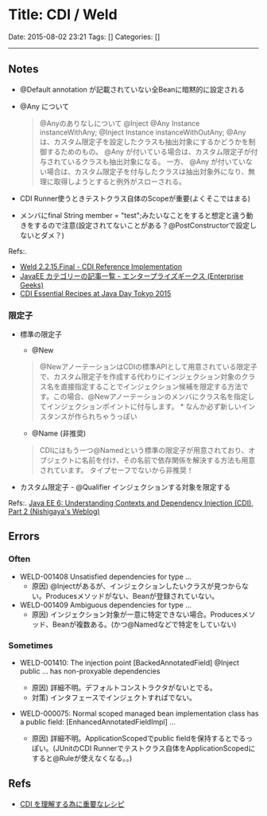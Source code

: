 # Title: CDI / Weld

Date: 2015-08-02 23:21
Tags: []
Categories: []

<!-- toc -->

---

## Notes

- @Default
    annotation が記載されていない全Beanに暗黙的に設定される

- @Any について
    > @Anyのありなしについて
    >     @Inject @Any Instance<MyInterface> instanceWithAny;
    >     @Inject      Instance<MyInterface> instanceWithOutAny;
    > @Any は、カスタム限定子を設定したクラスも抽出対象にするかどうかを制御するためのもの。
    > @Any が付いている場合は、カスタム限定子が付与されているクラスも抽出対象になる。
    > 一方、 @Any が付いていない場合は、カスタム限定子を付与したクラスは抽出対象外になり、無理に取得しようとすると例外がスローされる。
- CDI Runner使うときテストクラス自体のScopeが重要(よくそこではまる)

- メンバにfinal String member = "test";みたいなことをすると想定と違う動きをするので注意(設定されてないことがある？@PostConstructorで設定しないとダメ？)

Refs:.

- [Weld 2.2.15.Final - CDI Reference Implementation](http://docs.jboss.org/weld/reference/latest-2.2/en-US/html/)
- [JavaEE カテゴリーの記事一覧 - エンタープライズギークス (Enterprise Geeks)](http://enterprisegeeks.hatenablog.com/archive/category/JavaEE)
- [CDI Essential Recipes at Java Day Tokyo 2015](http://www.slideshare.net/OracleMiddleJP/cdi-essential-receipe-at-java-day-tokyo-2015/82)

### 限定子

- 標準の限定子
    - @New
    > @NewアノーテーションはCDIの標準APIとして用意されている限定子で、カスタム限定子を作成する代わりにインジェクション対象のクラス名を直接指定することでインジェクション候補を限定する方法です。この場合、@Newアノーテーションのメンバにクラス名を指定してインジェクションポイントに付与します。
    \* なんか必ず新しいインスタンスが作られちゃうっぽい
    - @Name (非推奨)
    > CDIにはもう一つ@Namedという標準の限定子が用意されており、オブジェクトに名前を付け、その名前で依存関係を解決する方法も用意されています。
    タイプセーフでないから非推奨！

- カスタム限定子 - @Qualifier
    インジェクションする対象を限定する

Refs:. [Java EE 6: Understanding Contexts and Dependency Injection (CDI), Part 2 (Nishigaya's Weblog)](https://blogs.oracle.com/nishigaya/entry/javaee6_understanding_cdi_part_2)

## Errors

### Often

- WELD-001408 Unsatisfied dependencies for type ...
    - 原因) @Injectがあるが、インジェクションしたいクラスが見つからない。Producesメソッドがない、Beanが登録されていない。
- WELD-001409 Ambiguous dependencies for type ...
    - 原因) インジェクション対象が一意に特定できない場合。Producesメソッド、Beanが複数ある。(かつ@Namedなどで特定をしていない)

### Sometimes

- WELD-001410: The injection point [BackedAnnotatedField] @Inject public ... has non-proxyable dependencies
    - 原因) 詳細不明。デフォルトコンストラクタがないとでる。
    - 対策) インタフェースでインジェクトすればでない。

- WELD-000075: Normal scoped managed bean implementation class has a public field:  [EnhancedAnnotatedFieldImpl] ...
    - 原因) 詳細不明。ApplicationScopedでpublic fieldを保持するとでるっぽい。(JUnitのCDI Runnerでテストクラス自体をApplicationScopedにすると@Ruleが使えなくなる。。)

## Refs

- [CDI を理解する為に重要なレシピ](http://yoshio3.com/2015/04/15/cdi-essential-recipes/)

